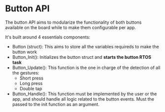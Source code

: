 # Button API

The button API aims to modularize the functionality of both buttons available on the board while to make them configurable per app.

It's built around 4 essentials components:

- Button (struct): This aims to store all the variables requireds to make the button work
- Button_Init(): Initializes the button struct and **starts the button RTOS task**
- Button_Update(): This function is the one in charge of the detection of all the gestures:
  - Short press
  - Long press
  - Double tap
- Button_Handle(): This function must be implemented by the user or the app, and should handle all logic related to the button events. Must the passed to the init function as an argument.

